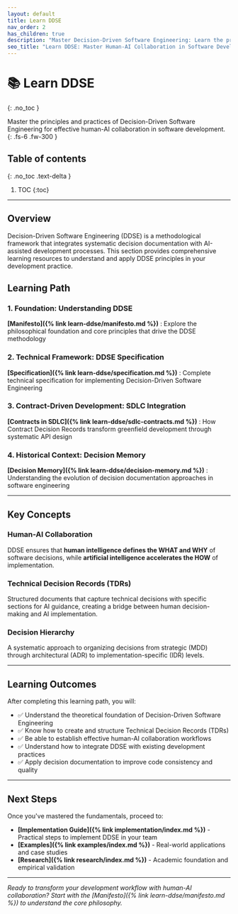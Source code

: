 ```yaml
---
layout: default
title: Learn DDSE
nav_order: 2
has_children: true
description: "Master Decision-Driven Software Engineering: Learn the principles, methodology, and best practices for effective human-AI collaboration through structured Technical Decision Records and AI-guided implementation."
seo_title: "Learn DDSE: Master Human-AI Collaboration in Software Development"
---
```


# 📚 Learn DDSE
{: .no_toc }

Master the principles and practices of Decision-Driven Software Engineering for effective human-AI collaboration in software development.
{: .fs-6 .fw-300 }

## Table of contents
{: .no_toc .text-delta }

1. TOC
{:toc}

---

## Overview

Decision-Driven Software Engineering (DDSE) is a methodological framework that integrates systematic decision documentation with AI-assisted development processes. This section provides comprehensive learning resources to understand and apply DDSE principles in your development practice.

## Learning Path

### 1. Foundation: Understanding DDSE

**[Manifesto]({% link learn-ddse/manifesto.md %})**
: Explore the philosophical foundation and core principles that drive the DDSE methodology

### 2. Technical Framework: DDSE Specification  

**[Specification]({% link learn-ddse/specification.md %})**
: Complete technical specification for implementing Decision-Driven Software Engineering

### 3. Contract-Driven Development: SDLC Integration

**[Contracts in SDLC]({% link learn-ddse/sdlc-contracts.md %})**
: How Contract Decision Records transform greenfield development through systematic API design

### 4. Historical Context: Decision Memory

**[Decision Memory]({% link learn-ddse/decision-memory.md %})**
: Understanding the evolution of decision documentation approaches in software engineering

---

## Key Concepts

### Human-AI Collaboration
DDSE ensures that **human intelligence defines the WHAT and WHY** of software decisions, while **artificial intelligence accelerates the HOW** of implementation.

### Technical Decision Records (TDRs)
Structured documents that capture technical decisions with specific sections for AI guidance, creating a bridge between human decision-making and AI implementation.

### Decision Hierarchy
A systematic approach to organizing decisions from strategic (MDD) through architectural (ADR) to implementation-specific (IDR) levels.

---

## Learning Outcomes

After completing this learning path, you will:

- ✅ Understand the theoretical foundation of Decision-Driven Software Engineering
- ✅ Know how to create and structure Technical Decision Records (TDRs)
- ✅ Be able to establish effective human-AI collaboration workflows
- ✅ Understand how to integrate DDSE with existing development practices
- ✅ Apply decision documentation to improve code consistency and quality

---

## Next Steps

Once you've mastered the fundamentals, proceed to:

- **[Implementation Guide]({% link implementation/index.md %})** - Practical steps to implement DDSE in your team
- **[Examples]({% link examples/index.md %})** - Real-world applications and case studies  
- **[Research]({% link research/index.md %})** - Academic foundation and empirical validation

---

*Ready to transform your development workflow with human-AI collaboration? Start with the [Manifesto]({% link learn-ddse/manifesto.md %}) to understand the core philosophy.*
